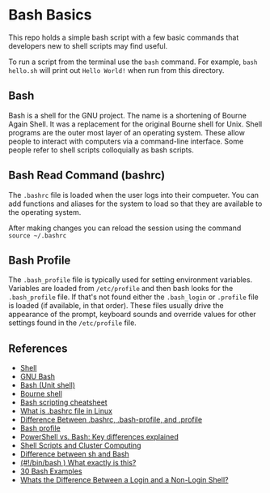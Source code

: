 # Bash Basics

This repo holds a simple bash script with a few basic commands that developers new to shell scripts may find useful.

To run a script from the terminal use the `bash` command. For example, `bash hello.sh` will print out `Hello World!` when run from this directory.

## Bash
Bash is a shell for the GNU project. The name is a shortening of Bourne Again Shell. It was a replacement for the original Bourne shell for Unix. Shell programs are the outer most layer of an operating system. These allow people to interact with computers via a command-line interface. Some people refer to shell scripts colloquially as bash scripts.

## Bash Read Command (bashrc)
The `.bashrc` file is loaded when the user logs into their compueter. You can add functions and aliases for the system to load so that they are available to the operating system.

After making changes you can reload the session using the command `source ~/.bashrc`

## Bash Profile
The `.bash_profile` file is typically used for setting environment variables. Variables are loaded from `/etc/profile` and then bash looks for the `.bash_profile` file. If that's not found either the `.bash_login` or `.profile` file is loaded (if available, in that order). These files usually drive the appearance of the prompt, keyboard sounds and override values for other settings found in the `/etc/profile` file.

## References

- [Shell](https://en.wikipedia.org/wiki/Shell_(computing))
- [GNU Bash](https://www.gnu.org/software/bash/)
- [Bash (Unit shell)](https://en.wikipedia.org/wiki/Bash_(Unix_shell))
- [Bourne shell](https://en.wikipedia.org/wiki/Bourne_shell)
- [Bash scripting cheatsheet](https://devhints.io/bash)
- [What is .bashrc file in Linux](https://www.digitalocean.com/community/tutorials/bashrc-file-in-linux)
- [Difference Between .bashrc, .bash-profile, and .profile](https://www.baeldung.com/linux/bashrc-vs-bash-profile-vs-profile)
- [Bash profile](https://friendly-101.readthedocs.io/en/latest/bashprofile.html)
- [PowerShell vs. Bash: Key differences explained](https://www.techtarget.com/searchitoperations/tip/On-Windows-PowerShell-vs-Bash-comparison-gets-interesting)
- [Shell Scripts and Cluster Computing](https://foundations-in-computational-skills.readthedocs.io/en/latest/content/workshops/06_cluster_computing/06_cluster_computing.html)
- [Difference between sh and Bash](https://stackoverflow.com/questions/5725296/difference-between-sh-and-bash)
- [(#!/bin/bash ) What exactly is this?](https://medium.com/@codingmaths/bin-bash-what-exactly-is-this-95fc8db817bf)
- [30 Bash Examples](https://linuxhint.com/30_bash_script_examples/)
- [Whats the Difference Between a Login and a Non-Login Shell?](https://relentlesscoding.com/posts/whats-the-difference-between-a-login-and-a-nonlogin-shell/)
